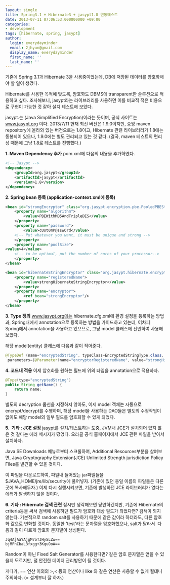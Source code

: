```yaml
---
layout: single
title: Spring3.1 + Hibernate3 + jasypt1.8 연동테스트
date: 2013-07-11 07:06:53.000000000 +09:00
categories:
- development
tags: [hibernate, spring, jasypt]
author:
  login: everydayminder
  email: 2jhyun@gmail.com
  display_name: everydayminder
  first_name: ''
  last_name: ''
---
```

기존에 Spring 3.1과 Hibernate 3을 사용중이었는데,
DB에 저장된 데이터를 암호화해야 할 일이 생겼다.

Hibernate를 사용한 목적에 맞도록, 암호화도 DBMS에 transparent한 솔루션으로 적용하고 싶다.
조사해보니, jasypt라는 라이브러리를 사용하면 이를 비교적 적은 비용으로 구현이 가능한 것 같아 설치 테스트해 보았다.

jasypt.는 (Java Simplified Encryption)이라는 뜻이며, 공식 사이트는 www.jasypt.org 이다.
2013/7/11 현재 최신 버전은 1.9.0이지만, 중앙 maven repository에 올라와 있는 버전으로는 1.8이고,
Hibernate 관련 라이브러리가 1.8에는 동봉되어 있으나, 1.9.0에는 별도 관리되고 있는 것 같다.
(결국, maven 테스트의 편리성 때문에 그냥 1.8로 테스트를 진행했다.)

<strong>1. Maven Dependency 추가</strong>
pom.xml에 다음의 내용을 추가하였다.

```xml
<!-- Jasypt -->
<dependency>
    <groupId>org.jasypt</groupId>
    <artifactId>jasypt</artifactId>
    <version>1.8</version>
</dependency>
```
<strong>2. Spring bean 등록 (application-context.xml에 등록)</strong>

```xml
<bean id="strongEncryptor" class="org.jasypt.encryption.pbe.PooledPBEStringEncryptor">
    <property name="algorithm">
        <value>PBEWithMD5AndTripleDES</value>
    </property>
    <property name="password">
        <value>cUst0mP@sswOrd</value>
	<!-- Put whatever you want, it must be unique and strong -->
    </property>
    <property name="poolSize">
<value>4</value>
	<!-- to be optimal, put the number of cores of your processor-->
    </property>
</bean>

<bean id="hibernateStringEncryptor" class="org.jasypt.hibernate.encryptor.HibernatePBEStringEncryptor">
    <property name="registeredName">
        <value>strongHibernateStringEncryptor</value>
    </property>
    <property name="encryptor">
        <ref bean="strongEncryptor"/>
    </property>
</bean>
```

<strong>3. Type 정의</strong>
www.jasypt.org에는 hibernate.cfg.xml에 환경 설정을 등록하는 방법과, Spring내에서 annotation으로 등록하는 방법을 가이드하고 있는데,
어차피 Spring에서 annotation을 사용하고 있으므로, 그냥 model 클래스에 선언하여 사용해 보았다.

해당 model(entity) 클래스에 다음과 같이 적어준다.

```java
@TypeDef (name="encryptedString", typeClass=EncryptedStringType.class,
 parameters={@Parameter(name="encryptorRegisteredName", value="strongHibernateStringEncryptor")})
```

<strong>4. 코드내 적용</strong>
이제 암호화를 원하는 필드에 위의 타입을 annotation으로 적용하자.

```java
@Type(type="encryptedString")
public String getName() {
    return name;
}
```

별도의 decryption 옵션을 지정하지 않아도, 이제 model 객체는 자동으로 encrypt/decrypt를 수행하며,
해당 model을 사용하는 DAO들은 별도의 수정작업이 없이도 해당 model의 일부 필드를 암호화할 수 있게 되었다.

<strong>5.  기타 : JCE 설정</strong>
jasypt를 설치/테스트하는 도중, JVM내 JCE가 설치되어 있지 않은 것 같다는 에러 메시지가 떴었다.
오라클 공식 홈페이지에서 JCE 관련 파일을 받아서 설치하자.

Java SE Downloads 메뉴로부터 스크롤하여, Additional Resources부분을 살펴보면,
Java Cryptography Extension(JCE) Unlimited Strength jurisdiction Policy Files를 발견할 수 있을 것이다.

이 파일을 다운로드하여, 파일내 들어있는 jar파일들을 $JAVA_HOME/jre/lib/security에 풀어넣자. (기존에 있던 동일 이름의 파일들은
다른 곳에 복사해두자.)
이제 다시 실행시켜보면, 기존에 발생하던 JCE 라이브러리가 없다는 에러가 발생하지 않을 것이다.

<strong>6. 기타 : Hibernate 검색 관련</strong>
잠시만 생각해보면 당연하겠지만, 기존에 Hibernate의 criteria등을 써서 검색에 사용하던 필드가 암호화 대상 필드가 되었다면?
검색이 되지 않는다. 기본적으로 random salt를 사용하기 때문에 같은 값이라 하더라도, 다른 암호화 값으로 변화할 것이다.
동일한 'test'라는 문자열을 암호화했으나, salt가 달라서  다음과 같이 다르게 암호화 문자열이 생성된다.

```
Jq4AjAaYAjgM7oTJHySLZw==
bjMPhCbaL3fxgg+3KquOoA==
```

Random이 아닌 Fixed Salt Generator를 사용한다면? 같은 암호 문자열은 얻을 수 있을지 모르지만, 덜 안전한 데이터 관리방안이 될 것이다.

게다가, == 연산 이외의 >,< 등의 연산이나 like 와 같은 연산은 사용할 수 없게 될테니 주의하자. (= 설계부터 잘 하자.)
